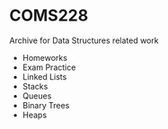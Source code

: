 # COMS228
Archive for Data Structures related work
* Homeworks
* Exam Practice
* Linked Lists
* Stacks
* Queues
* Binary Trees
* Heaps

